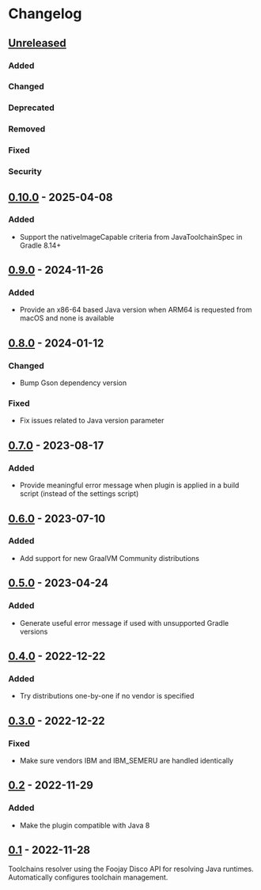 # Changelog

## [Unreleased]

### Added

### Changed

### Deprecated

### Removed

### Fixed

### Security

## [0.10.0] - 2025-04-08

### Added

- Support the nativeImageCapable criteria from JavaToolchainSpec in Gradle 8.14+

## [0.9.0] - 2024-11-26

### Added

- Provide an x86-64 based Java version when ARM64 is requested from macOS and none is available

## [0.8.0] - 2024-01-12

### Changed

- Bump Gson dependency version

### Fixed

- Fix issues related to Java version parameter

## [0.7.0] - 2023-08-17

### Added

- Provide meaningful error message when plugin is applied in a build script (instead of the settings script)

## [0.6.0] - 2023-07-10

### Added

- Add support for new GraalVM Community distributions

## [0.5.0] - 2023-04-24

### Added

- Generate useful error message if used with unsupported Gradle versions

## [0.4.0] - 2022-12-22

### Added

- Try distributions one-by-one if no vendor is specified

## [0.3.0] - 2022-12-22

### Fixed

- Make sure vendors IBM and IBM_SEMERU are handled identically

## [0.2] - 2022-11-29

### Added

- Make the plugin compatible with Java 8

## [0.1] - 2022-11-28

Toolchains resolver using the Foojay Disco API for resolving Java runtimes. Automatically configures toolchain management.



[Unreleased]: https://github.com/gradle/foojay-toolchains/compare/foojay-toolchains-plugin-0.9.0...HEAD
[0.10.0]: https://github.com/gradle/foojay-toolchains/releases/tag/foojay-toolchains-plugin-0.10.0
[0.9.0]: https://github.com/gradle/foojay-toolchains/releases/tag/foojay-toolchains-plugin-0.9.0
[0.8.0]: https://github.com/gradle/foojay-toolchains/releases/tag/foojay-toolchains-plugin-0.8.0
[0.7.0]: https://github.com/gradle/foojay-toolchains/releases/tag/foojay-toolchains-plugin-0.7.0
[0.6.0]: https://github.com/gradle/foojay-toolchains/releases/tag/foojay-toolchains-plugin-0.6.0
[0.5.0]: https://github.com/gradle/foojay-toolchains/releases/tag/foojay-toolchains-plugin-0.5.0
[0.4.0]: https://github.com/gradle/foojay-toolchains/releases/tag/foojay-toolchains-plugin-0.4.0
[0.3.0]: https://github.com/gradle/foojay-toolchains/releases/tag/foojay-toolchains-plugin-0.3.0
[0.2]: https://github.com/gradle/foojay-toolchains/releases/tag/foojay-toolchain-plugin-0.2
[0.1]: https://github.com/gradle/foojay-toolchains/releases/tag/foojay-toolchain-plugin-0.1

